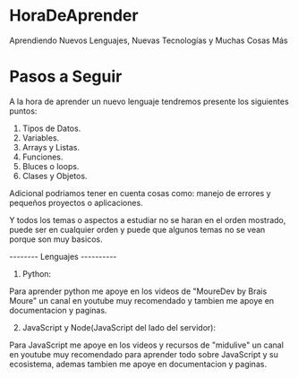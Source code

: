 # HoraDeAprender
Aprendiendo Nuevos Lenguajes, Nuevas Tecnologías y Muchas Cosas Más


# Pasos a Seguir
A la hora de aprender un nuevo lenguaje tendremos presente los siguientes puntos:
1. Tipos de Datos.
2. Variables.
3. Arrays y Listas.
4. Funciones.
5. Bluces o loops.
6. Clases y Objetos.

Adicional podriamos tener en cuenta cosas como:
manejo de errores y pequeños proyectos o aplicaciones.

Y todos los temas o aspectos a estudiar no se haran en el
orden mostrado, puede ser en cualquier orden y puede que
algunos temas no se vean porque son muy basicos.


--------  Lenguajes ----------

1. Python:

Para aprender python me apoye en los videos de "MoureDev by Brais Moure"
un canal en youtube muy recomendado y tambien me apoye en documentacion y paginas.


2. JavaScript y Node(JavaScript del lado del servidor):

Para JavaScript me apoye en los videos y recursos de "midulive"
un canal en youtube muy recomendado para aprender todo sobre JavaScript y su ecosistema,
ademas tambien me apoye en documentacion y paginas.

